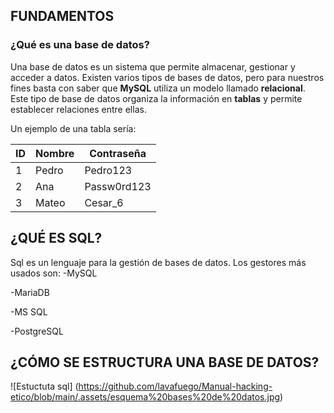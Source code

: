 ## FUNDAMENTOS

### ¿Qué es una base de datos?

Una base de datos es un sistema que permite almacenar, gestionar y acceder a datos. Existen varios tipos de bases de datos, pero para nuestros fines basta con saber que **MySQL** utiliza un modelo llamado **relacional**. Este tipo de base de datos organiza la información en **tablas** y permite establecer relaciones entre ellas.

Un ejemplo de una tabla sería:

| ID | Nombre | Contraseña     |
|----|--------|----------------|
| 1  | Pedro  | Pedro123       |
| 2  | Ana    | Passw0rd123    |
| 3  | Mateo  | Cesar_6        |

## ¿QUÉ ES SQL?

Sql es un lenguaje para la gestión de bases de datos.
Los gestores más usados son:
-MySQL

-MariaDB

-MS SQL

-PostgreSQL

## ¿CÓMO SE ESTRUCTURA UNA BASE DE DATOS?

![Estuctuta sql] (https://github.com/lavafuego/Manual-hacking-etico/blob/main/.assets/esquema%20bases%20de%20datos.jpg)

